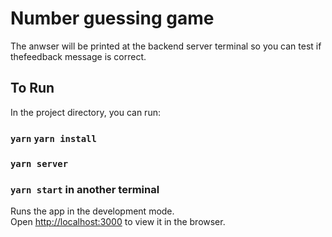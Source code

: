 # Number guessing game
The anwser will be printed at the backend server terminal so you can test if thefeedback message is correct.

## To Run

In the project directory, you can run:

### `yarn` `yarn install` 

### `yarn server`

### `yarn start` in another terminal

Runs the app in the development mode.\
Open [http://localhost:3000](http://localhost:3000) to view it in the browser.

